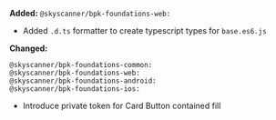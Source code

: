 **Added:**
`@skyscanner/bpk-foundations-web:`
  - Added `.d.ts` formatter to create typescript types for `base.es6.js` 

**Changed:**

`@skyscanner/bpk-foundations-common:` </br>
`@skyscanner/bpk-foundations-web:` </br>
`@skyscanner/bpk-foundations-android:` </br>
`@skyscanner/bpk-foundations-ios:` </br>
  - Introduce private token for Card Button contained fill
